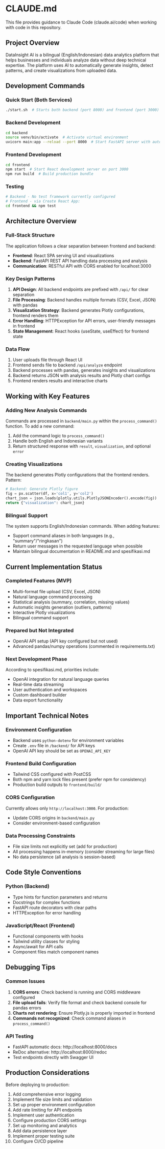 # CLAUDE.md

This file provides guidance to Claude Code (claude.ai/code) when working with code in this repository.

## Project Overview

DataInsight AI is a bilingual (English/Indonesian) data analytics platform that helps businesses and individuals analyze data without deep technical expertise. The platform uses AI to automatically generate insights, detect patterns, and create visualizations from uploaded data.

## Development Commands

### Quick Start (Both Services)
```bash
./start.sh  # Starts both backend (port 8000) and frontend (port 3000)
```

### Backend Development
```bash
cd backend
source venv/bin/activate  # Activate virtual environment
uvicorn main:app --reload --port 8000  # Start FastAPI server with auto-reload
```

### Frontend Development
```bash
cd frontend
npm start  # Start React development server on port 3000
npm run build  # Build production bundle
```

### Testing
```bash
# Backend - No test framework currently configured
# Frontend - via Create React App:
cd frontend && npm test
```

## Architecture Overview

### Full-Stack Structure
The application follows a clear separation between frontend and backend:
- **Frontend**: React SPA serving UI and visualizations
- **Backend**: FastAPI REST API handling data processing and analysis
- **Communication**: RESTful API with CORS enabled for localhost:3000

### Key Design Patterns

1. **API Design**: All backend endpoints are prefixed with `/api/` for clear separation
2. **File Processing**: Backend handles multiple formats (CSV, Excel, JSON) with pandas
3. **Visualization Strategy**: Backend generates Plotly configurations, frontend renders them
4. **Error Handling**: HTTPException for API errors, user-friendly messages in frontend
5. **State Management**: React hooks (useState, useEffect) for frontend state

### Data Flow
1. User uploads file through React UI
2. Frontend sends file to backend `/api/analyze` endpoint
3. Backend processes with pandas, generates insights and visualizations
4. Backend returns JSON with analysis results and Plotly chart configs
5. Frontend renders results and interactive charts

## Working with Key Features

### Adding New Analysis Commands
Commands are processed in `backend/main.py` within the `process_command()` function. To add a new command:
1. Add the command logic to `process_command()`
2. Handle both English and Indonesian variants
3. Return structured response with `result`, `visualization`, and optional `error`

### Creating Visualizations
The backend generates Plotly configurations that the frontend renders. Pattern:
```python
# Backend: Generate Plotly figure
fig = px.scatter(df, x='col1', y='col2')
chart_json = json.loads(plotly.utils.PlotlyJSONEncoder().encode(fig))
return {"visualization": chart_json}
```

### Bilingual Support
The system supports English/Indonesian commands. When adding features:
- Support command aliases in both languages (e.g., "summary"/"ringkasan")
- Return user messages in the requested language when possible
- Maintain bilingual documentation in README.md and spesifikasi.md

## Current Implementation Status

### Completed Features (MVP)
- Multi-format file upload (CSV, Excel, JSON)
- Natural language command processing
- Statistical analysis (summary, correlation, missing values)
- Automatic insights generation (outliers, patterns)
- Interactive Plotly visualizations
- Bilingual command support

### Prepared but Not Integrated
- OpenAI API setup (API key configured but not used)
- Advanced pandas/numpy operations (commented in requirements.txt)

### Next Development Phase
According to spesifikasi.md, priorities include:
- OpenAI integration for natural language queries
- Real-time data streaming
- User authentication and workspaces
- Custom dashboard builder
- Data export functionality

## Important Technical Notes

### Environment Configuration
- Backend uses `python-dotenv` for environment variables
- Create `.env` file in `/backend/` for API keys
- OpenAI API key should be set as `OPENAI_API_KEY`

### Frontend Build Configuration
- Tailwind CSS configured with PostCSS
- Both npm and yarn lock files present (prefer npm for consistency)
- Production build outputs to `frontend/build/`

### CORS Configuration
Currently allows only `http://localhost:3000`. For production:
- Update CORS origins in `backend/main.py`
- Consider environment-based configuration

### Data Processing Constraints
- File size limits not explicitly set (add for production)
- All processing happens in-memory (consider streaming for large files)
- No data persistence (all analysis is session-based)

## Code Style Conventions

### Python (Backend)
- Type hints for function parameters and returns
- Docstrings for complex functions
- FastAPI route decorators with clear paths
- HTTPException for error handling

### JavaScript/React (Frontend)
- Functional components with hooks
- Tailwind utility classes for styling
- Async/await for API calls
- Component files match component names

## Debugging Tips

### Common Issues
1. **CORS errors**: Check backend is running and CORS middleware configured
2. **File upload fails**: Verify file format and check backend console for pandas errors
3. **Charts not rendering**: Ensure Plotly.js is properly imported in frontend
4. **Commands not recognized**: Check command aliases in `process_command()`

### API Testing
- FastAPI automatic docs: http://localhost:8000/docs
- ReDoc alternative: http://localhost:8000/redoc
- Test endpoints directly with Swagger UI

## Production Considerations

Before deploying to production:
1. Add comprehensive error logging
2. Implement file size limits and validation
3. Set up proper environment configuration
4. Add rate limiting for API endpoints
5. Implement user authentication
6. Configure production CORS settings
7. Set up monitoring and analytics
8. Add data persistence layer
9. Implement proper testing suite
10. Configure CI/CD pipeline